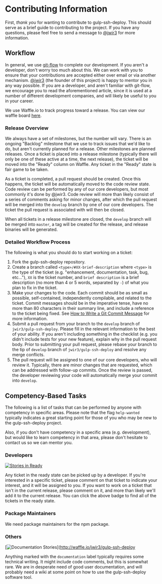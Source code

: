 Contributing Information
========================

First, _thank you_ for wanting to contribute to gulp-ssh-deploy. This should serve as a brief guide to contributing to the project. If you have any questions, please feel free to send a message to [@jwir3](mailto:jaywir3@gmail.com) for more information.

Workflow
---------

In general, we use [git-flow](http://nvie.com/posts/a-successful-git-branching-model/) to complete our development. If you aren't a developer, don't worry too much about this. We can work with you to ensure that your contributions are accepted either over email or via another mechanism. [@jwir3](http://github.com/jwir3) (the founder of this project) is happy to mentor you in any way possible. If you are a developer, and aren't familiar with git-flow, we encourage you to read the aforementioned article, since it is used at a number of different development companies, and will likely be useful to you in your career.

We use Waffle.io to track progress toward a release. You can view our waffle board [here](https://waffle.io/jwir3/gulp-ssh-deploy).

### Release Overview
We always have a set of milestones, but the number will vary. There is an ongoing "Backlog" milestone that we use to track issues that we'd like to do, but aren't currently planned for a release. Other milestones are planned releases. Once a ticket is placed into a release milestone (typically there will only be one of these active at a time, the next release), the ticket will be moved into the "Ready" column on Waffle. Any ticket in the "Ready" state is fair game to be taken.

As a ticket is completed, a pull request should be created. Once this happens, the ticket will be automatically moved to the code review state. Code review can be performed by any of our core developers, but most commonly it's done by @jwir3. Code review will more than likely consist of a series of comments asking for minor changes, after which the pull request will be merged into the `develop` branch by one of our core developers. The ticket the pull request is associated with will then be closed.

When all tickets in a release milestone are closed, the `develop` branch will be merged into `master`, a tag will be created for the release, and release binaries will be generated.

### Detailed Workflow Process
The following is what you should do to start working on a ticket:
1. Fork the gulp-ssh-deploy repository.
2. Create a branch called `<type>/#XX-brief-description` where `<type>` is the type of the ticket (e.g. "enhancement, documentation, task, bug, etc..."), `XX` is the ticket number, and  `brief description` is a brief description (no more than 4 or 5 words, separated by `-`) of what you plan to fix in the ticket.
3. Make your changes to the code. Each commit should be as small as possible, self-contained, independently compilable, and related to the ticket. Commit messages should be in the imperative tense, have no more than 80 characters in their summary line, and include a reference to the ticket being fixed. See [How to Write a Git Commit Message](http://chris.beams.io/posts/git-commit/) for more information.
4. Submit a pull request from your branch to the `develop` branch of `jwir3/gulp-ssh-deploy`. Please fill in the relevant information to the best of your ability. If you aren't including something in the checklist (e.g. you didn't include tests for your new feature), explain why in the pull request body. Prior to submitting your pull request, please rebase your branch to the tip of `develop` branch of `jwir3/gulp-ssh-deploy` and resolve any merge conflicts.
5. The pull request will be assigned to one of our core developers, who will review it. Typically, there are minor changes that are requested, which can be addressed with follow-up commits. Once the review is passed, the developer reviewing your code will automatically merge your commit into `develop`.

Competency-Based Tasks
----------------------
The following is a list of tasks that can be performed by anyone with competency in specific areas. Please note that the flag `help-wanted` typically indicates a great starting point for those of you who may be new to the gulp-ssh-deploy project.

Also, if you don't have competency in a specific area (e.g. development), but would like to learn competency in that area, please don't hesitate to contact us so we can mentor you.

### Developers
[![Stories in Ready](https://badge.waffle.io/jwir3/gulp-ssh-deploy.svg?label=ready&title=Ready)](http://waffle.io/jwir3/gulp-ssh-deploy)

Any ticket in the ready state can be picked up by a developer. If you're interested in a specific ticket, please comment on that ticket to indicate your interest, and it will be assigned to you. If you want to work on a ticket that isn't in the current release, please comment on it, and more than likely we'll add it to the current release. You can click the above badge to find all of the tickets in the ready state.

### Package Maintainers
We need package maintainers for the npm package.

### Others
[![Documentation Stories](https://badge.waffle.io/jwir3/gulp-ssh-deploy.svg?label=documentation&title=Documentation)](http://waffle.io/jwir3/gulp-ssh-deploy

Anything marked with the `documentation` label typically requires some technical writing. It might include code comments, but this is somewhat rare. We are in desperate need of good user documentation, and will probably need a wiki at some point on how to use the gulp-ssh-deploy software tool.
